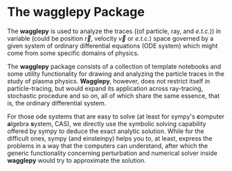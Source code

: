 # The wagglepy Package

The __wagglepy__ is used to analyze the traces ((of particle, ray, and _e.t.c._)) in variable (could be position $\vec{r}$, velocity $\vec{v}$ or _e.t.c._) space governed by a given system of ordinary differential equations (ODE system) which might come from some specific domains of physics.

The __wagglepy__ package consists of a collection of template notebooks and some utility functionality for drawing and analyzing the particle traces in the study of plasma physics. __Wagglepy__, however, does not restrict itself in particle-tracing, but would expand its application across ray-tracing, stochastic procedure and so on, all of which share the same essence, that is, the ordinary differential system.

For those ode systems that are easy to solve (at least for sympy's **c**omputer **a**lgebra **s**ystem, CAS), we directly use the symbolic solving capability offered by sympy to deduce the exact analytic solution. While for the difficult ones, sympy (and einsteinpy) helps you to, at least, express the problems in a way that the computers can understand, after which the generic functionality concerning perturbation and numerical solver inside __wagglepy__ would try to approximate the solution. 
